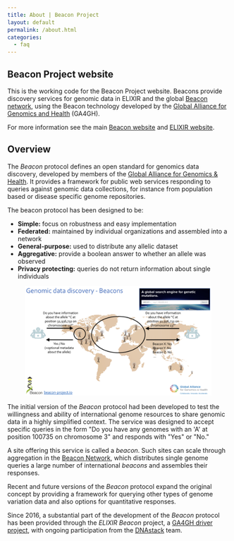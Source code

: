 ```yaml
---
title: About | Beacon Project
layout: default
permalink: /about.html
categories:
  - faq
---
```


## Beacon Project website

This is the working code for the Beacon Project website. Beacons provide discovery services for genomic data in ELIXIR and the global [Beacon network](http://beacon-network.org), using the Beacon technology developed by the [Global Alliance for Genomics and Health](https://www.ga4gh.org/) (GA4GH).

For more information see the main [Beacon website](http://beacon-project.io/) and [ELIXIR website](https://www.elixir-europe.org/about-us/implementation-studies/beacons).

## Overview

The _Beacon_ protocol defines an open standard for genomics data discovery, developed by members of the [Global Alliance for Genomics &amp; Health](http://genomicsandhealth.org). It provides a framework for public web services responding to queries against genomic data collections, for instance from population based or disease specific genome repositories.

The beacon protocol has been designed to be:

* **Simple:** focus on robustness and easy implementation
* **Federated:** maintained by individual organizations and assembled into a network
* **General-purpose:** used to distribute any allelic dataset
* **Aggregative:** provide a boolean answer to whether an allele was observed
* **Privacy protecting:** queries do not return information about single individuals

<figure>
<img src="assets/images/beacon-discovery.png" alt="Beacon network" class="col-xs-12 m-t-lg m-b-xl"/>
</figure>

The initial version of the _Beacon_ protocol had been developed to test the willingness and ability of international genome resources to share genomic data in a highly simplified context. The service was designed to accept specific queries in the form "Do you have any genomes with an 'A' at position 100735 on chromosome 3" and responds with "Yes" or "No."

A site offering this service is called a _beacon_. Such sites can scale through aggregation in the [Beacon Network](http://beacon-network.org), which distributes single genome queries a large number of international _beacons_ and assembles their responses.

 Recent and future versions of the _Beacon_ protocol expand the original concept by providing a framework for querying other types of genome variation data and also options for quantitative responses.

 Since 2016, a substantial part of the development of the _Beacon_ protocol has been provided through the _ELIXIR Beacon_ project, a [GA4GH driver project](https://www.ga4gh.org/howwework/driver-projects.html), with ongoing participation from the  [DNAstack](https://dnastack.com) team.
